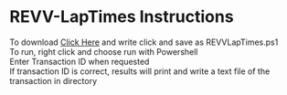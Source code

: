 # REVV-LapTimes Instructions  
To download [Click Here](https://raw.githubusercontent.com/perabjoth/REVV-LapTimes/main/REVVLapTimes.ps1) and write click and save as REVVLapTimes.ps1  
To run, right click and choose run with Powershell  
Enter Transaction ID when requested  
If transaction ID is correct, results will print and write a text file of the transaction in directory  
